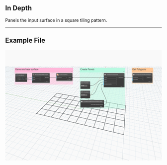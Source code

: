 ## In Depth
Panels the input surface in a square tiling pattern.
___
## Example File

![X](./Autodesk.DesignScript.Geometry.PanelSurface.ByQuads_img.jpg)
